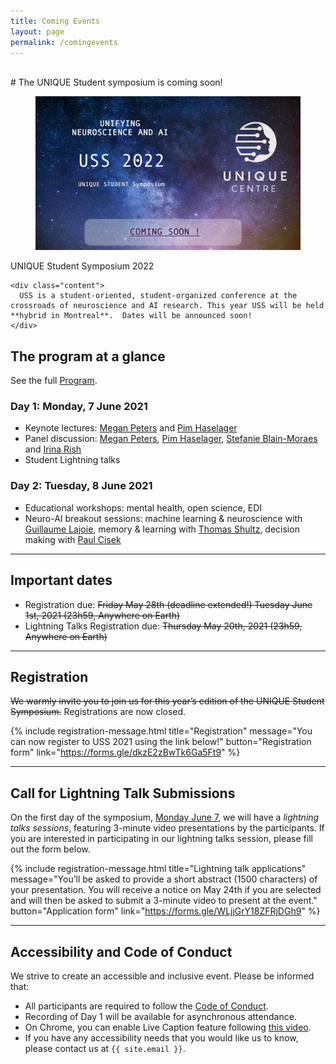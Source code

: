 ```yaml
---
title: Coming Events
layout: page
permalink: /comingevents
---
```


<br>
# The UNIQUE Student symposium is coming soon!

<div class="card">
  <div class="card-image">
    <figure class="image is-5by2">
      <img src="assets/img/USS22_coming.jpg" alt="{{'USS22'}}">
    </figure>
  </div>
  <div class="card-content">
    <div class="media">
      <div class="media-content">
        <p class="title is-4">UNIQUE Student Symposium 2022</p>
      </div>
    </div>

    <div class="content">
      USS is a student-oriented, student-organized conference at the crossroads of neuroscience and AI research. This year USS will be held **hybrid in Montreal**.  Dates will be announced soon!
    </div>
  </div>
</div>



## The program at a glance
See the full <a href="/schedule.html">Program</a>.

### Day 1: Monday, 7 June 2021

- Keynote lectures: [Megan Peters](speakers#megan_peters) and [Pim Haselager](speakers#pim_haselager)
- Panel discussion: [Megan Peters](speakers#megan_peters), [Pim Haselager](speakers#pim_haselager), [Stefanie Blain-Moraes](speakers#stefanie_blain-moraes) and [Irina Rish](speakers#irina_rish)
- Student Lightning talks

### Day 2: Tuesday, 8 June 2021

- Educational workshops: mental health, open science, EDI
- Neuro-AI breakout sessions: machine learning & neuroscience with [Guillaume Lajoie](speakers#guillaume_lajoie), memory & learning with [Thomas Shultz](speakers#thomas_shultz), decision making with [Paul Cisek](speakers#paul_cisek)

---

## Important dates

* Registration due: ~~Friday May 28th (deadline extended!) Tuesday June 1st, 2021 (23h59, Anywhere on Earth)~~
* Lightning Talks Registration due: ~~Thursday May 20th, 2021 (23h59, Anywhere on Earth)~~

---

## Registration

~~We warmly invite you to join us for this year’s edition of the UNIQUE Student Symposium.~~  Registrations are now closed.

{% include registration-message.html title="Registration" message="You can now register to USS 2021 using the link below!" button="Registration form" link="https://forms.gle/dkzE2zBwTk6Ga5Ft9" %}

---

## Call for Lightning Talk Submissions

On the first day of the symposium, [Monday June 7](schedule), we will have a _lightning talks sessions_, featuring 3-minute video presentations by the participants. If you are interested in participating in our lightning talks session, please fill out the form below.

{% include registration-message.html title="Lightning talk applications" message="You’ll be asked to provide a short abstract (1500 characters) of your presentation. You will receive a notice on May 24th if you are selected and will then be asked to submit a 3-minute video to present at the event." button="Application form" link="https://forms.gle/WLjjGrY18ZFRjDGh9" %}

---

## Accessibility and Code of Conduct
We strive to create an accessible and inclusive event. Please be informed that:

- All participants are required to follow the [Code of Conduct](coc).
- Recording of Day 1 will be available for asynchronous attendance.
- On Chrome, you can enable Live Caption feature following [this video](https://www.youtube.com/embed/KDP8a5s8yaU).
- If you have any accessibility needs that you would like us to know, please contact us at `{{ site.email }}`.
